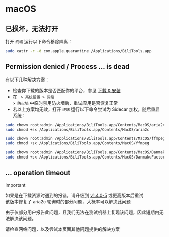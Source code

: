 # macOS 

## 已损坏，无法打开

打开 `终端` 运行以下命令移除隔离：

```bash
sudo xattr -r -d com.apple.quarantine /Applications/BiliTools.app
```

## Permission denied / Process ... is dead

有以下几种解决方案：

- 检查你下载的版本是否匹配你的平台，参见 [下载 & 安装](/quick/install)
- 在 <code><i class="fa-brands fa-apple"></i> > 系统设置 > 网络 > 防火墙</code> 中临时禁用防火墙后，重试应用是否恢复正常
- 若以上方案均无效，打开 `终端` 运行以下命令尝试为 Sidecar 加权，随后重启系统：

```bash
sudo chown root:admin /Applications/BiliTools.app/Contents/MacOS/aria2c
sudo chmod +sx /Applications/BiliTools.app/Contents/MacOS/aria2c

sudo chown root:admin /Applications/BiliTools.app/Contents/MacOS/ffmpeg
sudo chmod +sx /Applications/BiliTools.app/Contents/MacOS/ffmpeg

sudo chown root:admin /Applications/BiliTools.app/Contents/MacOS/DanmakuFactory
sudo chmod +sx /Applications/BiliTools.app/Contents/MacOS/DanmakuFactory
```

## ... operation timeout

> [!IMPORTANT]
> 如果是在下载资源时遇到的报错，请升级到 [v1.4.0-5](https://github.com/btjawa/BiliTools/releases/v1.4.0-5) 或更高版本后重试<br>
> 该版本修复了 aria2c 轮询时的部分问题，大概率可以解决此问题

由于仅部分用户报告此问题，且我们无法在测试机器上复现该问题，因此短期内无法解决该问题。

请检查网络问题，以及尝试本页面其他问题提供的解决方案